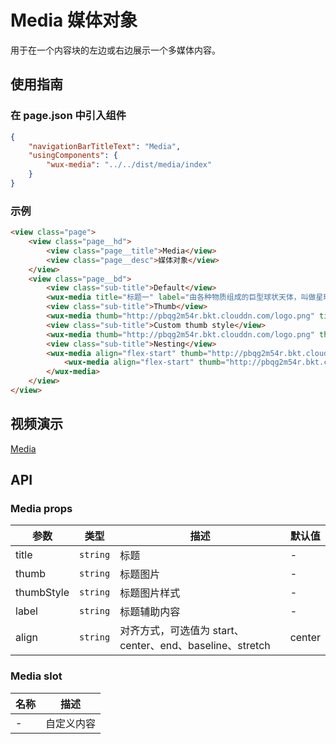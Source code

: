 # Media 媒体对象

用于在一个内容块的左边或右边展示一个多媒体内容。

## 使用指南

### 在 page.json 中引入组件

```json
{
    "navigationBarTitleText": "Media",
    "usingComponents": {
        "wux-media": "../../dist/media/index"
    }
}
```

### 示例

```html
<view class="page">
    <view class="page__hd">
        <view class="page__title">Media</view>
        <view class="page__desc">媒体对象</view>
    </view>
    <view class="page__bd">
        <view class="sub-title">Default</view>
        <wux-media title="标题一" label="由各种物质组成的巨型球状天体，叫做星球。星球有一定的形状，有自己的运行轨道。"></wux-media>
        <view class="sub-title">Thumb</view>
        <wux-media thumb="http://pbqg2m54r.bkt.clouddn.com/logo.png" title="标题一" label="由各种物质组成的巨型球状天体，叫做星球。星球有一定的形状，有自己的运行轨道。"></wux-media>
        <view class="sub-title">Custom thumb style</view>
        <wux-media thumb="http://pbqg2m54r.bkt.clouddn.com/logo.png" thumb-style="border-radius: 50%" title="标题一" label="由各种物质组成的巨型球状天体，叫做星球。星球有一定的形状，有自己的运行轨道。"></wux-media>
        <view class="sub-title">Nesting</view>
        <wux-media align="flex-start" thumb="http://pbqg2m54r.bkt.clouddn.com/logo.png" title="标题一" label="由各种物质组成的巨型球状天体，叫做星球。星球有一定的形状，有自己的运行轨道。">
            <wux-media align="flex-start" thumb="http://pbqg2m54r.bkt.clouddn.com/logo.png" title="标题一" label="由各种物质组成的巨型球状天体，叫做星球。星球有一定的形状，有自己的运行轨道。"></wux-media>
        </wux-media>
    </view>
</view>
```

## 视频演示

[Media](./_media/media.mp4 ':include :type=iframe width=375px height=667px')

## API

### Media props

| 参数 | 类型 | 描述 | 默认值 |
| --- | --- | --- | --- |
| title | <code>string</code> | 标题 | - |
| thumb | <code>string</code> | 标题图片 | - |
| thumbStyle | <code>string</code> | 标题图片样式 | - |
| label | <code>string</code> | 标题辅助内容 | - |
| align | <code>string</code> | 对齐方式，可选值为 start、center、end、baseline、stretch | center |

### Media slot

| 名称 | 描述 |
| --- | --- |
| - | 自定义内容 |